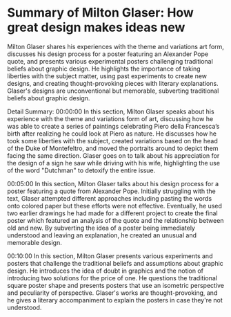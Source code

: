 # Summary of Milton Glaser: How great design makes ideas new

Milton Glaser shares his experiences with the theme and variations art form, discusses his design process for a poster featuring an Alexander Pope quote, and presents various experimental posters challenging traditional beliefs about graphic design. He highlights the importance of taking liberties with the subject matter, using past experiments to create new designs, and creating thought-provoking pieces with literary explanations. Glaser's designs are unconventional but memorable, subverting traditional beliefs about graphic design.

Detail Summary: 
00:00:00
In this section, Milton Glaser speaks about his experience with the theme and variations form of art, discussing how he was able to create a series of paintings celebrating Piero della Francesca’s birth after realizing he could look at Piero as nature. He discusses how he took some liberties with the subject, created variations based on the head of the Duke of Montefeltro, and moved the portraits around to depict them facing the same direction. Glaser goes on to talk about his appreciation for the design of a sign he saw while driving with his wife, highlighting the use of the word "Dutchman" to detoxify the entire issue.

00:05:00
In this section, Milton Glaser talks about his design process for a poster featuring a quote from Alexander Pope. Initially struggling with the text, Glaser attempted different approaches including pasting the words onto colored paper but these efforts were not effective. Eventually, he used two earlier drawings he had made for a different project to create the final poster which featured an analysis of the quote and the relationship between old and new. By subverting the idea of a poster being immediately understood and leaving an explanation, he created an unusual and memorable design.

00:10:00
In this section, Milton Glaser presents various experiments and posters that challenge the traditional beliefs and assumptions about graphic design. He introduces the idea of doubt in graphics and the notion of introducing two solutions for the price of one. He questions the traditional square poster shape and presents posters that use an isometric perspective and peculiarity of perspective. Glaser's works are thought-provoking, and he gives a literary accompaniment to explain the posters in case they're not understood.

